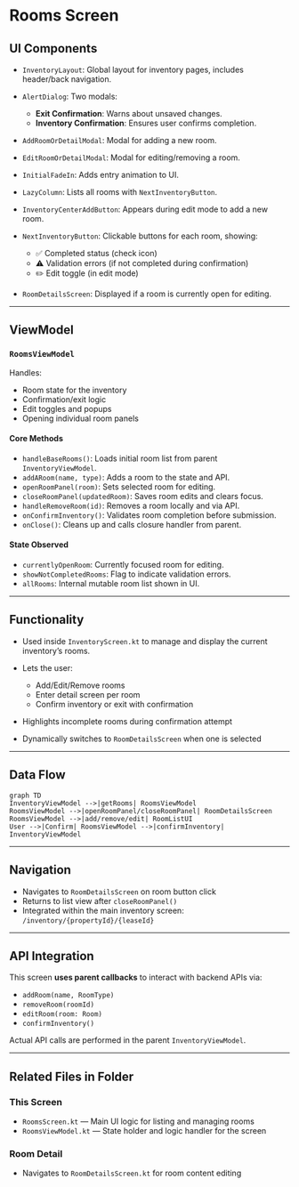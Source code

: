 # Rooms Screen

## UI Components

* `InventoryLayout`: Global layout for inventory pages, includes header/back navigation.

* `AlertDialog`: Two modals:

  * **Exit Confirmation**: Warns about unsaved changes.
  * **Inventory Confirmation**: Ensures user confirms completion.

* `AddRoomOrDetailModal`: Modal for adding a new room.

* `EditRoomOrDetailModal`: Modal for editing/removing a room.

* `InitialFadeIn`: Adds entry animation to UI.

* `LazyColumn`: Lists all rooms with `NextInventoryButton`.

* `InventoryCenterAddButton`: Appears during edit mode to add a new room.

* `NextInventoryButton`: Clickable buttons for each room, showing:

  * ✅ Completed status (check icon)
  * ⚠️ Validation errors (if not completed during confirmation)
  * ✏️ Edit toggle (in edit mode)

* `RoomDetailsScreen`: Displayed if a room is currently open for editing.

---

## ViewModel

### `RoomsViewModel`

Handles:

* Room state for the inventory
* Confirmation/exit logic
* Edit toggles and popups
* Opening individual room panels

#### Core Methods

* `handleBaseRooms()`: Loads initial room list from parent `InventoryViewModel`.
* `addARoom(name, type)`: Adds a room to the state and API.
* `openRoomPanel(room)`: Sets selected room for editing.
* `closeRoomPanel(updatedRoom)`: Saves room edits and clears focus.
* `handleRemoveRoom(id)`: Removes a room locally and via API.
* `onConfirmInventory()`: Validates room completion before submission.
* `onClose()`: Cleans up and calls closure handler from parent.

#### State Observed

* `currentlyOpenRoom`: Currently focused room for editing.
* `showNotCompletedRooms`: Flag to indicate validation errors.
* `allRooms`: Internal mutable room list shown in UI.

---

## Functionality

* Used inside `InventoryScreen.kt` to manage and display the current inventory’s rooms.
* Lets the user:

  * Add/Edit/Remove rooms
  * Enter detail screen per room
  * Confirm inventory or exit with confirmation
* Highlights incomplete rooms during confirmation attempt
* Dynamically switches to `RoomDetailsScreen` when one is selected

---

## Data Flow

```mermaid
graph TD
InventoryViewModel -->|getRooms| RoomsViewModel
RoomsViewModel -->|openRoomPanel/closeRoomPanel| RoomDetailsScreen
RoomsViewModel -->|add/remove/edit| RoomListUI
User -->|Confirm| RoomsViewModel -->|confirmInventory| InventoryViewModel
```

---

## Navigation

* Navigates to `RoomDetailsScreen` on room button click
* Returns to list view after `closeRoomPanel()`
* Integrated within the main inventory screen: `/inventory/{propertyId}/{leaseId}`

---

## API Integration

This screen **uses parent callbacks** to interact with backend APIs via:

* `addRoom(name, RoomType)`
* `removeRoom(roomId)`
* `editRoom(room: Room)`
* `confirmInventory()`

Actual API calls are performed in the parent `InventoryViewModel`.

---

## Related Files in Folder

### This Screen

* `RoomsScreen.kt` — Main UI logic for listing and managing rooms
* `RoomsViewModel.kt` — State holder and logic handler for the screen

### Room Detail

* Navigates to `RoomDetailsScreen.kt` for room content editing

